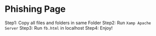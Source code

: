 # Phishing Page
Step1:  Copy all files and folders in same Folder
Step2: Run `Xamp Apache Server`
Step3: Run `fb.html` in localhost
Step4: Enjoy!

